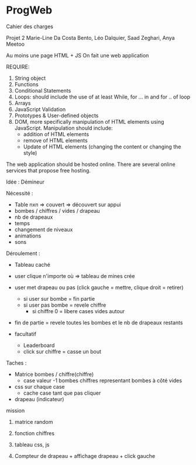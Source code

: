 # ProgWeb

Cahier des charges

Projet 2 
Marie-Line Da Costa Bento, Léo Dalquier, Saad Zeghari, Anya Meetoo

Au moins une page HTML + JS
On fait une web application

REQUIRE:

1. String object
2. Functions
3. Conditional Statements 
4. Loops: should include the use of at least While, for ... in and for .. of loop
5. Arrays
6. JavaScript Validation
7. Prototypes & User-defined objects
8. DOM, more specifically manipulation of HTML elements using JavaScript. Manipulation should include:
    - addition of HTML elements
    - remove of HTML elements
    - Update of HTML elements (changing the content or changing the style)

The web application should be hosted online. There are several online services that propose free hosting.



Idée : Démineur 

Nécessité :

- Table nxn => couvert => découvert sur appui
- bombes / chiffres / vides / drapeau 
- nb de drapeaux 
- temps 
- changement de niveaux
- animations 
- sons 

Déroulement :

- Tableau caché
- user clique n'importe où => tableau de mines crée
- user met drapeau ou pas (click gauche = mettre, clique droit = retirer)
    - si user sur bombe = fin partie
    - si user pas bombe = revele chiffre 
        - si chiffre 0 = libere cases vides autour  

- fin de partie = revele toutes les bombes et le nb de drapeaux restants

- facultatif 
    - Leaderboard
    - click sur chiffre = casse un bout 

Taches :

- Matrice bombes / chiffre(chiffre)
    - case valeur 
        -1 bombes
        chiffres representant bombes à côté
        vides
- css sur chaque case 
    - cache case tant que pas cliquer
- drapeau (indicateur)


mission

1. matrice random
4. fonction chiffres

2. tableau css, js
3. Compteur de drapeau + affichage drapeau + click gauche
